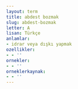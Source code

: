 ```yaml
---
layout: term
title: abdest bozmak
slug: abdest-bozmak
letter: A
lisan: Türkçe
anlamlar:
- idrar veya dışkı yapmak
ozellikler:
- - ''
ornekler:
- - ''
orneklerkaynak:
- - ''
---
```

